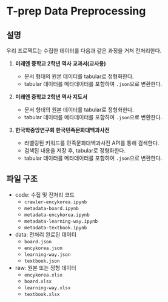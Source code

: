 # T-prep Data Preprocessing

## 설명
우리 프로젝트는 수집한 데이터를 다음과 같은 과정을 거쳐 전처리한다.

1. **미래엔 중학교 2학년 역사 교과서(교사용)**
    - 문서 형태의 원본 데이터를 tabular로 정형화한다.
    - tabular 데이터를 메타데이터를 포함하여 `.json`으로 변환한다.
   
2. **미래엔 중학교 2학년 역사 지도서**
    - 문서 형태의 원본 데이터를 tabular로 정형화한다.
    - tabular 데이터를 메타데이터를 포함하여 `.json`으로 변환한다.

3. **한국학중앙연구회 한국민족문화대백과사전**
    - 라벨링된 키워드를 민족문화대백과사전 API를 통해 검색한다.
    - 검색된 내용을 저장 후, tabular로 정형화한다.
    - tabular 데이터를 메타데이터를 포함하여 `.json`으로 변환한다.

## 파일 구조
- code: 수집 및 전처리 코드
   - `crawler-encykorea.ipynb`
   - `metadata-board.ipynb`
   - `metadata-encykorea.ipynb`
   - `metadata-learning-way.ipynb`
   - `metadata-textbook.ipynb`    
- data: 전처리 완료된 데이터
   - `board.json`
   - `encykorea.json`
   - `learning-way.json`
   - `textbook.json` 
- raw: 원본 또는 정형 데이터
   - `encykorea.xlsx`
   - `board.xlsx`
   - `learning-way.xlsx`
   - `textbook.xlsx`
